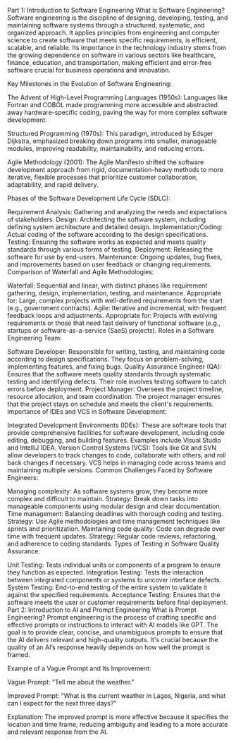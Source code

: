 Part 1: Introduction to Software Engineering
What is Software Engineering? Software engineering is the discipline of designing, developing, testing, and maintaining software systems through a structured, systematic, and organized approach. It applies principles from engineering and computer science to create software that meets specific requirements, is efficient, scalable, and reliable. Its importance in the technology industry stems from the growing dependence on software in various sectors like healthcare, finance, education, and transportation, making efficient and error-free software crucial for business operations and innovation.

Key Milestones in the Evolution of Software Engineering:

The Advent of High-Level Programming Languages (1950s): Languages like Fortran and COBOL made programming more accessible and abstracted away hardware-specific coding, paving the way for more complex software development.

Structured Programming (1970s): This paradigm, introduced by Edsger Dijkstra, emphasized breaking down programs into smaller, manageable modules, improving readability, maintainability, and reducing errors.

Agile Methodology (2001): The Agile Manifesto shifted the software development approach from rigid, documentation-heavy methods to more iterative, flexible processes that prioritize customer collaboration, adaptability, and rapid delivery.

Phases of the Software Development Life Cycle (SDLC):

Requirement Analysis: Gathering and analyzing the needs and expectations of stakeholders.
Design: Architecting the software system, including defining system architecture and detailed design.
Implementation/Coding: Actual coding of the software according to the design specifications.
Testing: Ensuring the software works as expected and meets quality standards through various forms of testing.
Deployment: Releasing the software for use by end-users.
Maintenance: Ongoing updates, bug fixes, and improvements based on user feedback or changing requirements.
Comparison of Waterfall and Agile Methodologies:

Waterfall:
Sequential and linear, with distinct phases like requirement gathering, design, implementation, testing, and maintenance.
Appropriate for: Large, complex projects with well-defined requirements from the start (e.g., government contracts).
Agile:
Iterative and incremental, with frequent feedback loops and adjustments.
Appropriate for: Projects with evolving requirements or those that need fast delivery of functional software (e.g., startups or software-as-a-service (SaaS) projects).
Roles in a Software Engineering Team:

Software Developer: Responsible for writing, testing, and maintaining code according to design specifications. They focus on problem-solving, implementing features, and fixing bugs.
Quality Assurance Engineer (QA): Ensures that the software meets quality standards through systematic testing and identifying defects. Their role involves testing software to catch errors before deployment.
Project Manager: Oversees the project timeline, resource allocation, and team coordination. The project manager ensures that the project stays on schedule and meets the client's requirements.
Importance of IDEs and VCS in Software Development:

Integrated Development Environments (IDEs): These are software tools that provide comprehensive facilities for software development, including code editing, debugging, and building features. Examples include Visual Studio and IntelliJ IDEA.
Version Control Systems (VCS): Tools like Git and SVN allow developers to track changes to code, collaborate with others, and roll back changes if necessary. VCS helps in managing code across teams and maintaining multiple versions.
Common Challenges Faced by Software Engineers:

Managing complexity: As software systems grow, they become more complex and difficult to maintain.
Strategy: Break down tasks into manageable components using modular design and clear documentation.
Time management: Balancing deadlines with thorough coding and testing.
Strategy: Use Agile methodologies and time management techniques like sprints and prioritization.
Maintaining code quality: Code can degrade over time with frequent updates.
Strategy: Regular code reviews, refactoring, and adherence to coding standards.
Types of Testing in Software Quality Assurance:

Unit Testing: Tests individual units or components of a program to ensure they function as expected.
Integration Testing: Tests the interaction between integrated components or systems to uncover interface defects.
System Testing: End-to-end testing of the entire system to validate it against the specified requirements.
Acceptance Testing: Ensures that the software meets the user or customer requirements before final deployment.
Part 2: Introduction to AI and Prompt Engineering
What is Prompt Engineering? Prompt engineering is the process of crafting specific and effective prompts or instructions to interact with AI models like GPT. The goal is to provide clear, concise, and unambiguous prompts to ensure that the AI delivers relevant and high-quality outputs. It's crucial because the quality of an AI’s response heavily depends on how well the prompt is framed.

Example of a Vague Prompt and Its Improvement:

Vague Prompt: "Tell me about the weather."

Improved Prompt: "What is the current weather in Lagos, Nigeria, and what can I expect for the next three days?"

Explanation: The improved prompt is more effective because it specifies the location and time frame, reducing ambiguity and leading to a more accurate and relevant response from the AI.
